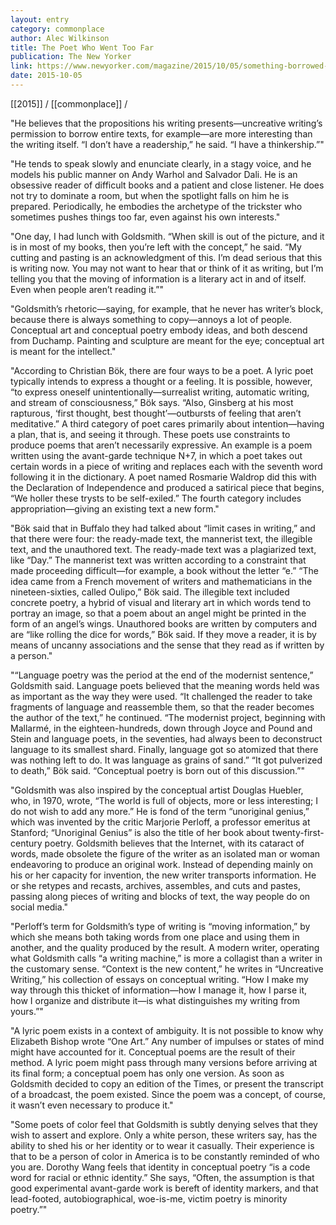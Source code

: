 ```yaml
---
layout: entry
category: commonplace
author: Alec Wilkinson
title: The Poet Who Went Too Far
publication: The New Yorker
link: https://www.newyorker.com/magazine/2015/10/05/something-borrowed-wilkinson
date: 2015-10-05
---
```


[[2015]] / [[commonplace]] / 

"He believes that the propositions his writing presents—uncreative writing’s permission to borrow entire texts, for example—are more interesting than the writing itself. “I don’t have a readership,” he said. “I have a thinkership.”"

"He tends to speak slowly and enunciate clearly, in a stagy voice, and he models his public manner on Andy Warhol and Salvador Dali. He is an obsessive reader of difficult books and a patient and close listener. He does not try to dominate a room, but when the spotlight falls on him he is prepared. Periodically, he embodies the archetype of the trickster who sometimes pushes things too far, even against his own interests."

"One day, I had lunch with Goldsmith. “When skill is out of the picture, and it is in most of my books, then you’re left with the concept,” he said. “My cutting and pasting is an acknowledgment of this. I’m dead serious that this is writing now. You may not want to hear that or think of it as writing, but I’m telling you that the moving of information is a literary act in and of itself. Even when people aren’t reading it.”"

"Goldsmith’s rhetoric—saying, for example, that he never has writer’s block, because there is always something to copy—annoys a lot of people. Conceptual art and conceptual poetry embody ideas, and both descend from Duchamp. Painting and sculpture are meant for the eye; conceptual art is meant for the intellect."

"According to Christian Bök, there are four ways to be a poet. A lyric poet typically intends to express a thought or a feeling. It is possible, however, “to express oneself unintentionally—surrealist writing, automatic writing, and stream of consciousness,” Bök says. “Also, Ginsberg at his most rapturous, ‘first thought, best thought’—outbursts of feeling that aren’t meditative.” A third category of poet cares primarily about intention—having a plan, that is, and seeing it through. These poets use constraints to produce poems that aren’t necessarily expressive. An example is a poem written using the avant-garde technique N+7, in which a poet takes out certain words in a piece of writing and replaces each with the seventh word following it in the dictionary. A poet named Rosmarie Waldrop did this with the Declaration of Independence and produced a satirical piece that begins, “We holler these trysts to be self-exiled.” The fourth category includes appropriation—giving an existing text a new form."

"Bök said that in Buffalo they had talked about “limit cases in writing,” and that there were four: the ready-made text, the mannerist text, the illegible text, and the unauthored text. The ready-made text was a plagiarized text, like “Day.” The mannerist text was written according to a constraint that made proceeding difficult—for example, a book without the letter “e.” “The idea came from a French movement of writers and mathematicians in the nineteen-sixties, called Oulipo,” Bök said. The illegible text included concrete poetry, a hybrid of visual and literary art in which words tend to portray an image, so that a poem about an angel might be printed in the form of an angel’s wings. Unauthored books are written by computers and are “like rolling the dice for words,” Bök said. If they move a reader, it is by means of uncanny associations and the sense that they read as if written by a person."

"“Language poetry was the period at the end of the modernist sentence,” Goldsmith said. Language poets believed that the meaning words held was as important as the way they were used. “It challenged the reader to take fragments of language and reassemble them, so that the reader becomes the author of the text,” he continued. “The modernist project, beginning with Mallarmé, in the eighteen-hundreds, down through Joyce and Pound and Stein and language poets, in the seventies, had always been to deconstruct language to its smallest shard. Finally, language got so atomized that there was nothing left to do. It was language as grains of sand.” “It got pulverized to death,” Bök said. “Conceptual poetry is born out of this discussion.”"

"Goldsmith was also inspired by the conceptual artist Douglas Huebler, who, in 1970, wrote, “The world is full of objects, more or less interesting; I do not wish to add any more.” He is fond of the term “unoriginal genius,” which was invented by the critic Marjorie Perloff, a professor emeritus at Stanford; “Unoriginal Genius” is also the title of her book about twenty-first-century poetry. Goldsmith believes that the Internet, with its cataract of words, made obsolete the figure of the writer as an isolated man or woman endeavoring to produce an original work. Instead of depending mainly on his or her capacity for invention, the new writer transports information. He or she retypes and recasts, archives, assembles, and cuts and pastes, passing along pieces of writing and blocks of text, the way people do on social media."

"Perloff’s term for Goldsmith’s type of writing is “moving information,” by which she means both taking words from one place and using them in another, and the quality produced by the result. A modern writer, operating what Goldsmith calls “a writing machine,” is more a collagist than a writer in the customary sense. “Context is the new content,” he writes in “Uncreative Writing,” his collection of essays on conceptual writing. “How I make my way through this thicket of information—how I manage it, how I parse it, how I organize and distribute it—is what distinguishes my writing from yours.”"

"A lyric poem exists in a context of ambiguity. It is not possible to know why Elizabeth Bishop wrote “One Art.” Any number of impulses or states of mind might have accounted for it. Conceptual poems are the result of their method. A lyric poem might pass through many versions before arriving at its final form; a conceptual poem has only one version. As soon as Goldsmith decided to copy an edition of the Times, or present the transcript of a broadcast, the poem existed. Since the poem was a concept, of course, it wasn’t even necessary to produce it."

"Some poets of color feel that Goldsmith is subtly denying selves that they wish to assert and explore. Only a white person, these writers say, has the ability to shed his or her identity or to wear it casually. Their experience is that to be a person of color in America is to be constantly reminded of who you are. Dorothy Wang feels that identity in conceptual poetry “is a code word for racial or ethnic identity.” She says, “Often, the assumption is that good experimental avant-garde work is bereft of identity markers, and that lead-footed, autobiographical, woe-is-me, victim poetry is minority poetry.”"
